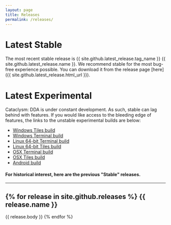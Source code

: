 ```yaml
---
layout: page
title: Releases
permalink: /releases/
---
```


# Latest Stable
The most recent stable release is {{ site.github.latest_release.tag_name }} {{ site.github.latest_release.name }}.  We recommend stable for the most bug-free experience possible.  You can download it from the release page [here]({{ site.github.latest_release.html_url }}).

# Latest Experimental
Cataclysm: DDA is under constant development. As such, stable can lag behind with features. If you would like access to the bleeding edge of features, the links to the unstable experimental builds are below:
* [Windows Tiles build](http://dev.narc.ro/cataclysm/jenkins-latest/Windows/Tiles/)
* [Windows Terminal build](http://dev.narc.ro/cataclysm/jenkins-latest/Windows/Curses/)
* [Linux 64-bit Terminal build](http://dev.narc.ro/cataclysm/jenkins-latest/Linux_x64/Curses/)
* [Linux 64-bit Tiles build](http://dev.narc.ro/cataclysm/jenkins-latest/Linux_x64/Tiles/)
* [OSX Terminal build](http://dev.narc.ro/cataclysm/jenkins-latest/OSX/Curses/)
* [OSX Tiles build](http://dev.narc.ro/cataclysm/jenkins-latest/OSX/Tiles/)
* [Android build](http://dev.narc.ro/cataclysm/jenkins-latest/Android/Tiles/)

#### For historical interest, here are the previous "Stable" releases.

------------------
{% for release in site.github.releases %}
  {{ release.name }}
------------------

  {{ release.body }}
{% endfor %}
